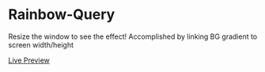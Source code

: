 # Rainbow-Query
Resize the window to see the effect! Accomplished by linking BG gradient to screen width/height

[Live Preview](https://helium5250.github.io/Rainbow-Query/)
